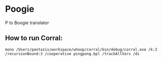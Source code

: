 # Poogie
P to Boogie translator

## How to run Corral:

`mono /Users/pantazis/workspace/whoop/corral/bin/debug/corral.exe /k:2 /recursionBound:3 /cooperative pingpong.bpl /trackAllVars /di`
